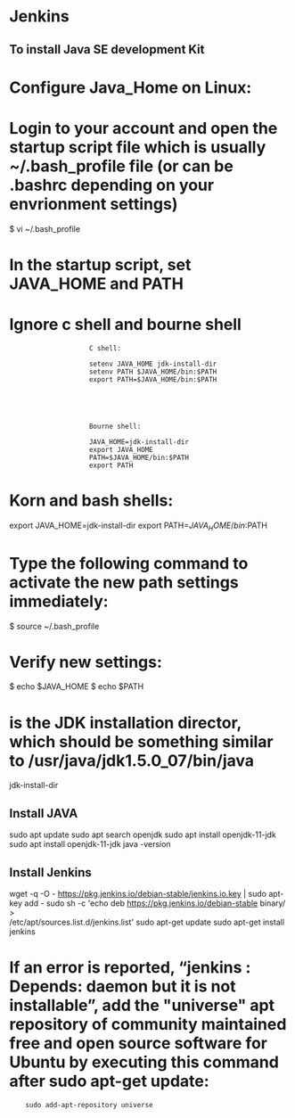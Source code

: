 # Jenkins

## To install Java SE development Kit
# Configure Java_Home on Linux:
# Login to your account and open the startup script file which is usually ~/.bash_profile  file (or can be .bashrc depending on your envrionment settings)
$ vi ~/.bash_profile

# In the startup script, set JAVA_HOME  and PATH 
# Ignore c shell and bourne shell
                        C shell:

                        setenv JAVA_HOME jdk-install-dir
                        setenv PATH $JAVA_HOME/bin:$PATH
                        export PATH=$JAVA_HOME/bin:$PATH

  



                        Bourne shell:

                        JAVA_HOME=jdk-install-dir
                        export JAVA_HOME
                        PATH=$JAVA_HOME/bin:$PATH
                        export PATH


# Korn and bash shells:

export JAVA_HOME=jdk-install-dir
export PATH=$JAVA_HOME/bin:$PATH


# Type the following command to activate the new path settings immediately:
$ source ~/.bash_profile 

# Verify new settings:
$ echo $JAVA_HOME
$ echo $PATH

# is the JDK installation director, which should be something similar to /usr/java/jdk1.5.0_07/bin/java
jdk-install-dir

## Install JAVA
sudo apt update
sudo apt search openjdk
sudo apt install openjdk-11-jdk
sudo apt install openjdk-11-jdk
java -version



## Install Jenkins
wget -q -O - https://pkg.jenkins.io/debian-stable/jenkins.io.key | sudo apt-key add -
sudo sh -c 'echo deb https://pkg.jenkins.io/debian-stable binary/ > \
    /etc/apt/sources.list.d/jenkins.list'
sudo apt-get update
sudo apt-get install jenkins

# If an error is reported, “jenkins : Depends: daemon but it is not installable”, add the "universe" apt repository of community maintained free and open source software for Ubuntu by executing this command after sudo apt-get update:
        sudo add-apt-repository universe
